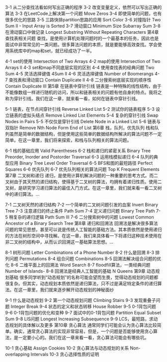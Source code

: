 3-1 从二分查找法看如何写出正确的程序
3-2 改变变量定义，依然可以写出正确的算法
3-3 在LeetCode上解决第一个问题 Move Zeros
3-4 即使简单的问题，也有很多优化的思路
3-5 三路快排partition思路的应用 Sort Color
3-6 对撞指针 Two Sum II - Input Array is Sorted
3-7 滑动窗口 Minimum Size Subarray Sum
3-8 在滑动窗口中做记录 Longest Substring Without Repeating Characters
第4章 查找表相关问题
查找，是使用计算机处理问题时的一个最基本的任务，因此也是面试中非常常见的一类问题。很多算法问题的本质，就是要能够高效查找。学会使用系统库中的map和set，就已经成功了一半。

4-1 set的使用 Intersection of Two Arrays
4-2 map的使用 Intersection of Two Arrays II
4-3 set和map不同底层实现的区别
4-4 使用查找表的经典问题 Two Sum
4-5 灵活选择键值 4Sum II
4-6 灵活选择键值 Number of Boomerangs
4-7 查找表和滑动窗口 Contain Duplicate II
4-8 二分搜索树底层实现的顺序性 Contain Duplicate III
第5章 在链表中穿针引线
链表是一种特殊的线性结构，由于不能像数组一样进行随机的访问，所以和链表相关的问题有他自身的特点。我将之称为穿针引线。我们在这一章，就来看一看，如何在链表中穿针引线。

5-1 链表，在节点间穿针引线 Reverse Linked List
5-2 测试你的链表程序
5-3 设立链表的虚拟头结点 Remove Linked List Elements
5-4 复杂的穿针引线 Swap Nodes in Pairs
5-5 不仅仅是穿针引线 Delete Node in a Linked List
5-6 链表与双指针 Remove Nth Node Form End of List
第6章 栈，队列，优先队列
栈和队列虽然是简单的数据结构，但是使用这些简单的数据结构所解决的算法问题不一定简单。在这一章里，我们将来探索，和栈与队列相关的算法问题。

6-1 栈的基础应用 Valid Parentheses
6-2 栈和递归的紧密关系 Binary Tree Preorder, Inorder and Postorder Traversal
6-3 运用栈模拟递归
6-4 队列的典型应用 Binary Tree Level Order Traversal
6-5 BFS和图的最短路径 Perfect Squares
6-6 优先队列
6-7 优先队列相关的算法问题 Top K Frequent Elements
第7章 二叉树和递归
递归，是使用计算机解决问题的一种重要的思考方式。而二叉树由于其天然的递归结构，使得基于二叉树的算法，均拥有着递归性质。使用二叉树，是研究学习递归算法的最佳入门方式。在这一章里，我们就来看一看二叉树中的递归算法。...

7-1 二叉树天然的递归结构
7-2 一个简单的二叉树问题引发的血案 Invert Binary Tree
7-3 注意递归的终止条件 Path Sum
7-4 定义递归问题 Binary Tree Path
7-5 稍复杂的递归逻辑 Path Sum III
7-6 二分搜索树中的问题 Lowest Common Ancestor of a Binary Search Tree
第8章 递归和回溯法
回溯法是解决很多算法问题的常见思想，甚至可以说是传统人工智能的基础方法。其本质依然是使用递归的方法在树形空间中寻找解。在这一章，我们来具体看一下将递归这种技术使用在非二叉树的结构中，从而认识回溯这一基础算法思想。...

8-1 树形问题 Letter Combinations of a Phone Number
8-2 什么是回溯
8-3 排列问题 Permutations
8-4 组合问题 Combinations
8-5 回溯法解决组合问题的优化
8-6 二维平面上的回溯法 Word Search
8-7 floodfill算法，一类经典问题 Number of Islands-
8-8 回溯法是经典人工智能的基础 N Queens
第9章 动态规划基础
很多同学听到“动态规划”的名称可能会望而生畏，觉得动态规划的问题都很复杂。但其实，动态规划本质依然是递归算法，只不过是满足特定条件的递归算法。在这一章里，我们就来逐步解开动态规划的神秘面纱

9-1 什么是动态规划
9-2 第一个动态规划问题 Climbing Stairs
9-3 发现重叠子问题 Integer Break
9-4 状态的定义和状态转移 House Robber
9-5 0-1背包问题
9-6 0-1背包问题的优化和变种
9-7 面试中的0-1背包问题 Partition Equal Subset Sum
9-8 LIS问题 Longest Increasing Subsequence
9-9 LCS，最短路，求动态规划的具体解以及更多
第10章 贪心算法
通常同学们可能会认为贪心算法比较简单。确实，通常贪心算法的实现非常容易，但是，一个问题是否能够使用贪心算法，是一定要小心的。我们在这一章来看一看，贪心算法可能会有哪些坑。

10-1 贪心基础 Assign Cookies
10-2 贪心算法与动态规划的关系 Non-overlapping Intervals
10-3 贪心选择性质的证明